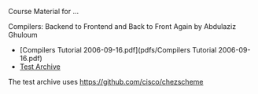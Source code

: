 Course Material for ...

Compilers: Backend to Frontend and Back to Front Again
	by Abdulaziz Ghuloum

* [Compilers Tutorial 2006-09-16.pdf](pdfs/Compilers Tutorial 2006-09-16.pdf)
* [Test Archive](archive/compilers-tutorial-tests-2006-10-11.tgz)

The test archive uses https://github.com/cisco/chezscheme
